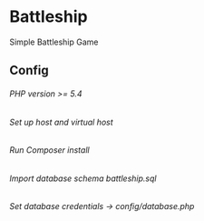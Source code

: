 # Battleship
Simple Battleship Game

## Config
###### PHP version >= 5.4 
###### Set up host and virtual host
###### Run Composer install
###### Import database schema battleship.sql
###### Set database credentials -> config/database.php